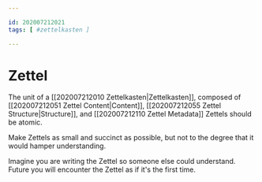 ```yaml
---

id: 202007212021
tags: [ #zettelkasten ]

---
```


# Zettel

The unit of a [[202007212010 Zettelkasten|Zettelkasten]], composed of [[202007212051 Zettel Content|Content]], [[202007212055 Zettel Structure|Structure]], and [[202007212110 Zettel Metadata]] Zettels should be atomic. 

Make Zettels as small and succinct as possible, but not to the degree that it would hamper understanding.

Imagine you are writing the Zettel so someone else could understand. Future you will encounter the Zettel as if it's the first time.
